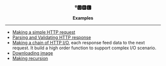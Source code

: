 <p align="center">
  <h3 align="center">ᵍ🆄🆁🅻</h3>
  <p align="center"><strong>Examples</strong></p>
</p>

---

- [Making a simple HTTP request](./http-request/main.go)
- [Parsing and Validating HTTP response](./http-response/main.go)
- [Making a chain of HTTP I/O](./http-response-chain/main.go), each response feed data to the next request. It build a high order function to support complex I/O scenario.
- [Downloading image](./http-response-image/)
- [Making recursion](./http-recursion/main.go)

